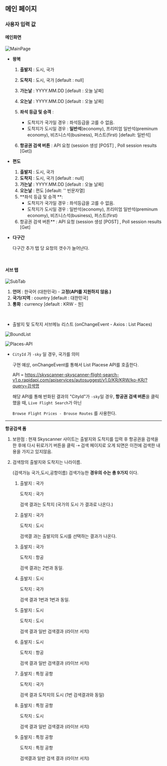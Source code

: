 ## 메인 페이지

### 사용자 입력 값 

#### 메인화면

![MainPage](https://user-images.githubusercontent.com/31315644/73818427-b3c6c600-4830-11ea-96dd-51b8e8709034.jpeg)

- **왕복**

  1. **출발지** : 도시, 국가 
  2. **도착지** : 도시, 국가 [default : null]
  3. **가는날** : YYYY.MM.DD [default : 오늘 날짜]
  4. **오는날** : YYYY.MM.DD [default : 오늘 날짜]
  5. **좌석 등급 및 승객** :
     - 도착지가 국가일 경우 :  좌석등급을 고를 수 없음. 
     - 도착지가 도시일 경우 : **일반석**(economy), 프리미엄 일반석(preminum economy), 비즈니스석(business), 퍼스트(first) [default: 일반석]

  6. **항공권 검색 버튼** : API 요청 (session 생성 [POST] , Poll session results [Get])

- **편도**

  1. **출발지** : 도시, 국가 
  2. **도착지** : 도시, 국가 [default : null]
  3. **가는날** : YYYY.MM.DD [default : 오늘 날짜]
  4. **오는날** : 편도 [default: '' 빈문자열]  
  5. **좌석 등급 및 승객 **:
     - 도착지가 국가일 경우 :  좌석등급을 고를 수 없음. 
     - 도착지가 도시일 경우 : 일반석(economy), 프리미엄 일반석(preminum economy), 비즈니스석(business), 퍼스트(first)
  6. 항공권 검색 버튼** : API 요청 (session 생성 [POST] , Poll session results [Get]

- **다구간**

  다구간 추가 탭 당 요청의 갯수가 늘어난다.

<br/>

#### 서브 탭

![SubTab](https://user-images.githubusercontent.com/31315644/73818433-b6292000-4830-11ea-9f3d-2913b5ab5d6d.jpeg)

1. **언어** : 한국어 (대한민국) - **고정(API를 지원하지 않음.)** 
2. **국가/지역** : country [default : 대한민국]
3. **통화** : currency [default : KRW - 원]

<br/>

- 출발지 및 도착지 서브메뉴 리스트 (onChangeEvent - Axios : List Places)

![BoundList](https://user-images.githubusercontent.com/31315644/73818421-af9aa880-4830-11ea-8ac9-f6d7bc7f13c6.jpeg)

![Places-API](https://user-images.githubusercontent.com/31315644/73818432-b5908980-4830-11ea-9b43-62084066f80a.jpeg)

- `CityId` 가  `-sky` 일 경우, 국가를 의미

  구현 예상, onChangeEvent를 통해서 List Placese API를 호출한다.

  API =  https://skyscanner-skyscanner-flight-search-v1.p.rapidapi.com/apiservices/autosuggest/v1.0/KR/KRW/ko-KR/?query=검색명

  해당 API를 통해 반화된 결과의 "CityId"가 `-sky`일 경우, **항공권 검색 버튼**을 클릭 했을 때, `Live Flight Search`가 아닌 

  `Browse Flight Prices - Brouse Routes` 를 사용한다.

-------------

**항공검색 폼**

1. 보완점 : 현재 Skyscanner 사이트는 출발지와 도착지를 입력 후 항공권을 검색을 한 후에  다시 뒤로가기 버튼을 클릭 ⇢ 검색 페이지로 오게 되면은 이전에 검색한 내용을 가지고 있지않음.

2. 검색창의 출발지와 도착지는 나라이름.

   (검색가능 국가,도시,공항이름) 검색가능한 **경우의 수는 총 9가지** 이다.

   1. 출발지 : 국가 

      도착지 : 국가  

      검색 결과는 도착지 (국가의 도시 가 결과로 나온다.)

   2. 출발지 : 국가 

      도착지 : 도시 

      검색결 과는 출발지의 도시를 선택하는 결과가 나온다.

   3. 출발지 : 국가 

      도착지 : 항공 

      검색 결과는 2번과 동일.

   4. 출발지 : 도시 

      도착지 : 국가

      검색 결과 1번과 1번과 동일.

   5. 출발지 : 도시 

      도착지 : 도시 

      검색 결과 일반 검색결과 (라이브 서치)

   6. 출발지 : 도시 

      도착지 : 항공 

      검색 결과 일반 검색결과 (라이브 서치)

   7. 출발지 : 특정 공항 

      도착지 : 국가 

      검색 결과 도착지의 도시 (1번 검색결과와 동일)

   8. 출발지 : 특정 공항 

      도착지 : 도시 

      검색 결과 일반 검색결과 (라이브 서치)

   9. 출발지 : 특정 공항 

      도착지 : 특정 공항

      검색결과 일반 검색 결과 (라이브 서치)
